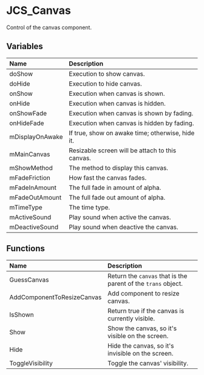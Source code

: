 # JCS_Canvas

Control of the canvas component.

## Variables

| Name            | Description                                          |
|:----------------|:-----------------------------------------------------|
| doShow          | Execution to show canvas.                            |
| doHide          | Execution to hide canvas.                            |
| onShow          | Execution when canvas is shown.                      |
| onHide          | Execution when canvas is hidden.                     |
| onShowFade      | Execution when canvas is shown by fading.            |
| onHideFade      | Execution when canvas is hidden by fading.           |
| mDisplayOnAwake | If true, show on awake time; otherwise, hide it.     |
| mMainCanvas     | Resizable screen will be attach to this canvas.      |
| mShowMethod     | The method to display this canvas.                   |
| mFadeFriction   | How fast the canvas fades.                           |
| mFadeInAmount   | The full fade in amount of alpha.                    |
| mFadeOutAmount  | The full fade out amount of alpha.                   |
| mTimeType       | The time type.                                       |
| mActiveSound    | Play sound when active the canvas.                   |
| mDeactiveSound  | Play sound when deactive the canvas.                 |

## Functions

| Name                       | Description                                                   |
|:---------------------------|:--------------------------------------------------------------|
| GuessCanvas                | Return the `canvas` that is the parent of the `trans` object. |
| AddComponentToResizeCanvas | Add component to resize canvas.                               |
| IsShown                    | Return true if the canvas is currently visible.               |
| Show                       | Show the canvas, so it's visible on the screen.               |
| Hide                       | Hide the canvas, so it's invisible on the screen.             |
| ToggleVisibility           | Toggle the canvas' visibility.                                |

